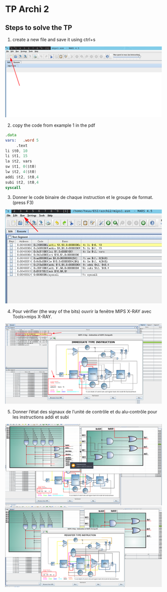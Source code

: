 # TP Archi 2

## Steps to solve the TP

1. create a new file and save it using ctrl+s

![first-thing](screenshots/2025-04-16-11-15-57.png)

2. copy the code from example 1 in the pdf

```asm
.data
vars:   .word 5
     .text
li $t0, 10
li $t1, 15
la $t2, vars
sw $t1, 0($t0)
lw $t2, 4($t0)
addi $t2, $t0,4
subi $t2, $t0,4
syscall
```

3. Donner le code  binaire de chaque instruction et le groupe de format. (press F3)

![binary-encoding](screenshots/2025-04-16-11-23-27.png)

4. Pour vérifier (the way of the bits) ouvrir la fenêtre MIPS X-RAY avec Tools>mips X-RAY.

![mips-xray](screenshots/2025-04-16-11-26-42.png)

5. Donner l’état des signaux de l’unité de contrôle et du alu-contrôle pour les instructions addi et subi

![addi](screenshots/2025-04-16-12-00-25.png)
![sub](screenshots/2025-04-16-12-20-14.png)
